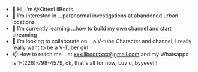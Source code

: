 - 👋 Hi, I’m @KittenLilBoots
- 👀 I’m interested in ...paranormal investigations at abandoned urban locations
- 🌱 I’m currently learning ...how to build my own channel and start streaming
- 💞️ I’m looking to collaborate on ...a V-tube Character and channel, I really really want to be a V-Tuber girl
- 📫 How to reach me ...at xxxlilbootsxxx@gmail.com and my Whatsapp# is 1-(226)-798-4579, ok, that's all for now, Luv u, byyeee!!!

<!---
KittenLilBoots/KittenLilBoots is a ✨ special ✨ repository because its `README.md` (this file) appears on your GitHub profile.
You can click the Preview link to take a look at your changes.
--->
